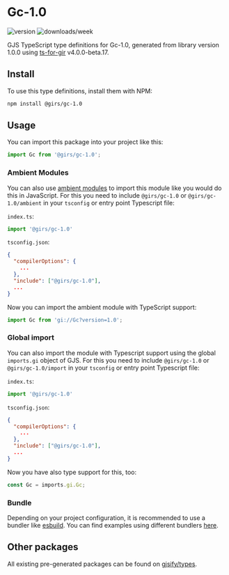 
# Gc-1.0

![version](https://img.shields.io/npm/v/@girs/gc-1.0)
![downloads/week](https://img.shields.io/npm/dw/@girs/gc-1.0)


GJS TypeScript type definitions for Gc-1.0, generated from library version 1.0.0 using [ts-for-gir](https://github.com/gjsify/ts-for-gir) v4.0.0-beta.17.


## Install

To use this type definitions, install them with NPM:
```bash
npm install @girs/gc-1.0
```

## Usage

You can import this package into your project like this:
```ts
import Gc from '@girs/gc-1.0';
```

### Ambient Modules

You can also use [ambient modules](https://github.com/gjsify/ts-for-gir/tree/main/packages/cli#ambient-modules) to import this module like you would do this in JavaScript.
For this you need to include `@girs/gc-1.0` or `@girs/gc-1.0/ambient` in your `tsconfig` or entry point Typescript file:

`index.ts`:
```ts
import '@girs/gc-1.0'
```

`tsconfig.json`:
```json
{
  "compilerOptions": {
    ...
  },
  "include": ["@girs/gc-1.0"],
  ...
}
```

Now you can import the ambient module with TypeScript support: 

```ts
import Gc from 'gi://Gc?version=1.0';
```

### Global import

You can also import the module with Typescript support using the global `imports.gi` object of GJS.
For this you need to include `@girs/gc-1.0` or `@girs/gc-1.0/import` in your `tsconfig` or entry point Typescript file:

`index.ts`:
```ts
import '@girs/gc-1.0'
```

`tsconfig.json`:
```json
{
  "compilerOptions": {
    ...
  },
  "include": ["@girs/gc-1.0"],
  ...
}
```

Now you have also type support for this, too:

```ts
const Gc = imports.gi.Gc;
```

### Bundle

Depending on your project configuration, it is recommended to use a bundler like [esbuild](https://esbuild.github.io/). You can find examples using different bundlers [here](https://github.com/gjsify/ts-for-gir/tree/main/examples).

## Other packages

All existing pre-generated packages can be found on [gjsify/types](https://github.com/gjsify/types).

